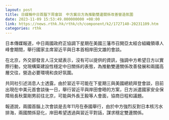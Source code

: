 ```yaml
---
layout: post
title: 日媒稱中日首腦下周會談　中方冀日方為推動雙邊關係改善營造氛圍
date: 2023-11-09 15:53:49.000000000 +08:00
link: https://news.rthk.hk/rthk/ch/component/k2/1727140-20231109.htm
categories: rthk
---
```


日本傳媒報道，中日兩國政府正協調下星期在美國三藩市召開亞太經合組織領導人峰會期間，舉行國家主席習近平與日本首相岸田文雄的會談。

在北京，外交部發言人汪文斌表示，沒有可以提供的資訊，強調中方希望日方以實際行動，兌現構築建設性穩定中日關係的表態，為推動雙邊關係改善發展和兩國高層交往，營造必要環境和良好氛圍。

共同社引述消息人士透露，由於習近平可能在下星期三與美國總統拜登會談，目前出現在中美元首會談後一日，舉行習近平與岸田會晤的方案，日方派遣國家安全保障局長秋葉剛男前往北京，可能與外長王毅等人會面，協商日程和議題。

報道說，兩國首腦上次會談是去年11月在泰國舉行，由於中方強烈反對日本核污水排海，兩國關係惡化，岸田希望透過與習近平對話，謀求穩定雙邊關係。
